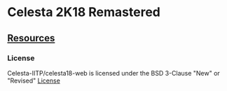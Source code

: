 # Celesta 2K18 Remastered

## [Resources](https://github.com/Celesta-IITP/celesta18-web/blob/master/RESOURCES.md)

### License

Celesta-IITP/celesta18-web is licensed under the BSD 3-Clause "New" or "Revised" [License](https://github.com/Celesta-IITP/celesta18-web/blob/master/LICENSE.md)
